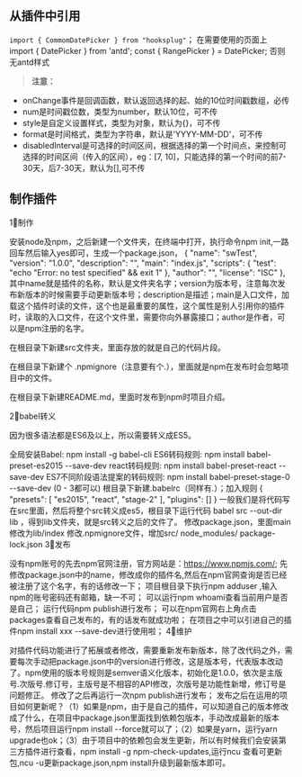 ## 从插件中引用
`import { CommomDatePicker } from "hooksplug"`；
在需要使用的页面上
import { DatePicker } from 'antd';
const { RangePicker } = DatePicker;
否则无antd样式


> **注意：** 
- onChange事件是回调函数，默认返回选择的起、始的10位时间戳数组，必传
- num是时间戳位数，类型为number，默认10位，可不传
- style是自定义设置样式，类型为对象，默认为{}，可不传
- format是时间格式，类型为字符串，默认是'YYYY-MM-DD'，可不传
- disabledInterval是可选择的时间区间，根据选择的第一个时间点，来控制可选择的时间区间（传入的区间），eg：[7, 10]，只能选择的第一个时间的前7-30天，后7-30天，默认为[],可不传


## 制作插件

1⃣️制作

安装node及npm，之后新建一个文件夹，在终端中打开，执行命令npm init,一路回车然后输入yes即可，生成一个package.json， { "name": "swTest", "version": "1.0.0", "description": "", "main": "index.js", "scripts": { "test": "echo \"Error: no test specified\" && exit 1" }, "author": "", "license": "ISC" },其中name就是插件的名称，默认是文件夹名字；version为版本号，注意每次发布新版本的时候需要手动更新版本号；description是描述；main是入口文件，加载这个插件时读的文件，这个也是最重要的属性，这个属性是别人引用你的插件时，读取的入口文件，在这个文件里，需要你向外暴露接口；author是作者，可以是npm注册的名字。

在根目录下新建src文件夹，里面存放的就是自己的代码片段。

在根目录下新建个 .npmignore（注意要有个.），里面就是npm在发布时会忽略项目中的文件。

在根目录下新建README.md，里面时发布到npm时项目介绍。

2⃣️babel转义

因为很多语法都是ES6及以上，所以需要转义成ES5。

全局安装Babel: npm install -g babel-cli
ES6转码规则: npm install babel-preset-es2015 --save-dev
react转码规则: npm install babel-preset-react --save-dev
ES7不同阶段语法提案的转码规则: npm install babel-preset-stage-0 --save-dev (0 - 3都可以)
根目录下新建.babelrc（同样有.）；加入规则 { "presets": [ "es2015", "react", "stage-2" ], "plugins": [] }
一般我们是将代码写在src里面，然后将整个src转义成es5，根目录下运行代码 babel src --out-dir lib ，得到lib文件夹，就是src转义之后的文件了。
修改package.json，里面main修改为lib/index
修改.npmignore文件，增加src/ node_modules/ package-lock.json
3⃣️发布

没有npm账号的先去npm官网注册，官方网站是：https://www.npmjs.com/;
先修改package.json中的name，修改成你的插件名,然后在npm官网查询是否已经被注册了这个名字，有的话修改一下；
项目根目录下执行npm adduser ,输入npm的账号密码还有邮箱，缺一不可；
可以运行npm whoami查看当前用户是否是自己；
运行代码npm publish进行发布；
可以在npm官网右上角点击packages查看自己发布的，有的话发布就成功啦；
在项目之中可以引进自己的插件npm install xxx --save-dev进行使用啦；
4⃣️维护

对插件代码功能进行了拓展或者修改，需要重新发布新版本，除了改代码之外，需要每次手动把package.json中的version进行修改，这是版本号，代表版本改动了。npm使用的版本号规则是semver语义化版本，初始化是1.0.0，依次是主版号.次版号.修订号，主版号是不相容的API修改，次版号是功能性新增，修订号是问题修正。
修改了之后再运行一次npm publish进行发布；
发布之后在运用的项目如何更新呢？（1）如果是npm，由于是自己的插件，可以知道自己的版本修改成了什么，在项目中package.json里面找到依赖包版本，手动改成最新的版本号，然后项目运行npm install --force就可以了；（2）如果是yarn，运行yarn upgrade也ok；（3）由于项目中的依赖包会发生更新，所以有时候我们会安装第三方插件进行查看，npm install -g npm-check-updates,运行ncu 查看可更新包,ncu -u更新package.json,npm install升级到最新版本即可。